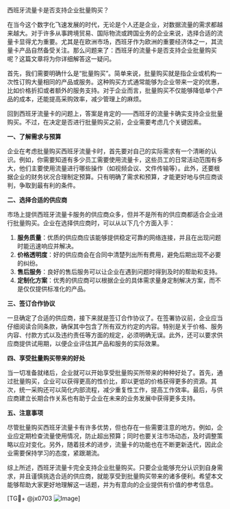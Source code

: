 西班牙流量卡是否支持企业批量购买？

在当今这个数字化飞速发展的时代，无论是个人还是企业，对数据流量的需求都越来越大。对于许多从事跨境贸易、国际物流或跨国业务的企业来说，选择合适的流量卡显得尤为重要。尤其是在欧洲市场，西班牙作为欧洲的重要经济体之一，其流量卡产品自然备受关注。那么问题来了：西班牙的流量卡是否支持企业批量购买呢？这篇文章将为你详细解答这一疑问。

首先，我们需要明确什么是“批量购买”。简单来说，批量购买就是指企业或机构一次性订购大量相同的产品或服务。这种购买方式通常能够为企业带来一定的优惠，比如价格折扣或者额外的服务支持。对于企业而言，批量购买不仅能够降低单个产品的成本，还能提高采购效率，减少管理上的麻烦。

回到西班牙流量卡的问题上，答案是肯定的——西班牙的流量卡确实支持企业批量购买。不过，在决定是否进行批量购买之前，企业需要考虑几个关键因素。

**一、了解需求与预算**

企业在考虑批量购买西班牙流量卡时，首先要对自己的实际需求有一个清晰的认识。例如，你需要知道有多少员工需要使用流量卡，这些员工的日常活动范围有多大，他们主要使用流量进行哪些操作（如视频会议、文件传输等）。此外，还要根据企业的财务状况合理制定预算。只有明确了需求和预算，才能更好地与供应商谈判，争取到最有利的条件。

**二、选择合适的供应商**

市场上提供西班牙流量卡服务的供应商众多，但并不是所有的供应商都适合企业进行批量购买。企业在选择供应商时，可以从以下几个方面入手：

1. **服务质量**：优质的供应商应该能够提供稳定可靠的网络连接，并且在出现问题时能迅速响应并解决。
2. **价格透明度**：好的供应商会在合同中清楚列出所有费用，避免后期出现不必要的纠纷。
3. **售后服务**：良好的售后服务可以让企业在遇到问题时得到及时的帮助和支持。
4. **定制化方案**：优秀的供应商可以根据企业的具体需求量身定制解决方案，而不是仅仅提供标准化的产品。

**三、签订合作协议**

一旦确定了合适的供应商，接下来就是签订合作协议了。在签署协议前，企业应当仔细阅读合同条款，确保其中包含了所有双方约定的内容。特别是关于价格、服务内容、付款方式以及违约责任等方面的规定，必须明确无误。此外，还可以要求供应商提供试用期，以便企业评估其产品和服务的实际效果。

**四、享受批量购买带来的好处**

当一切准备就绪后，企业就可以开始享受批量购买所带来的种种好处了。首先，通过批量购买，企业可以获得更高的性价比，即以更低的价格获得更多的资源。其次，统一采购还可以简化内部流程，减少重复性工作，提高工作效率。最后，与供应商建立长期合作关系也有助于企业在未来的业务发展中获得更多支持。

**五、注意事项**

尽管批量购买西班牙流量卡有许多优势，但也存在一些需要注意的地方。例如，企业应定期检查流量使用情况，防止超出预算；同时也要关注市场动态，及时调整策略以应对变化。另外，随着技术的进步，流量卡的功能也在不断更新迭代，因此企业需要保持学习的态度，紧跟潮流。

综上所述，西班牙流量卡完全支持企业批量购买。只要企业能够充分认识到自身需求，并且谨慎挑选合适的供应商，就能享受到批量购买带来的诸多便利。希望本文能够帮助大家更好地理解这一话题，并为有意向的企业提供有价值的参考信息。

[TG💪+ @jx0703 ![Image](https://github.com/user-attachments/assets/dbca1d08-cadb-493c-b0ec-ad6f7a83f270)]
